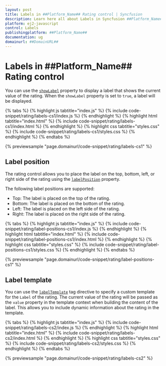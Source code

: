 ```yaml
---
layout: post
title: Labels in ##Platform_Name## Rating control | Syncfusion
description: Learn here all about Labels in Syncfusion ##Platform_Name## Rating control of Syncfusion Essential JS 2 and more.
platform: ej2-javascript
control: Labels 
publishingplatform: ##Platform_Name##
documentation: ug
domainurl: ##DomainURL##
---
```


# Labels in ##Platform_Name## Rating control

You can use the [`showLabel`](../api/rating#showlabel) property to display a label that shows the current value of the rating. When the `showLabel` property is set to `true`, a label will be displayed.

{% tabs %}
{% highlight js tabtitle="index.js" %}
{% include code-snippet/rating/labels-cs1/index.js %}
{% endhighlight %}
{% highlight html tabtitle="index.html" %}
{% include code-snippet/rating/labels-cs1/index.html %}
{% endhighlight %}
{% highlight css tabtitle="styles.css" %}
{% include code-snippet/rating/labels-cs1/styles.css %}
{% endhighlight %}
{% endtabs %}
        
{% previewsample "page.domainurl/code-snippet/rating/labels-cs1" %}

## Label position

The rating control allows you to place the label on the top, bottom, left, or right side of the rating using the [`labelPosition`](../api/rating#labelposition) property.

The following label positions are supported:

* Top: The label is placed on the top of the rating.
* Bottom: The label is placed on the bottom of the rating.
* Left: The label is placed on the left side of the rating.
* Right: The label is placed on the right side of the rating.

{% tabs %}
{% highlight js tabtitle="index.js" %}
{% include code-snippet/rating/label-positions-cs1/index.js %}
{% endhighlight %}
{% highlight html tabtitle="index.html" %}
{% include code-snippet/rating/label-positions-cs1/index.html %}
{% endhighlight %}
{% highlight css tabtitle="styles.css" %}
{% include code-snippet/rating/label-positions-cs1/styles.css %}
{% endhighlight %}
{% endtabs %}
        
{% previewsample "page.domainurl/code-snippet/rating/label-positions-cs1" %}

## Label template

You can use the [`labelTemplate`](../api/rating#labeltemplate) tag directive to specify a custom template for the `Label` of the rating. The current value of the rating will be passed as the `value` property in the template context when building the content of the label. This allows you to include dynamic information about the rating in the template.

{% tabs %}
{% highlight js tabtitle="index.js" %}
{% include code-snippet/rating/labels-cs2/index.js %}
{% endhighlight %}
{% highlight html tabtitle="index.html" %}
{% include code-snippet/rating/labels-cs2/index.html %}
{% endhighlight %}
{% highlight css tabtitle="styles.css" %}
{% include code-snippet/rating/labels-cs2/styles.css %}
{% endhighlight %}
{% endtabs %}
        
{% previewsample "page.domainurl/code-snippet/rating/labels-cs2" %}
